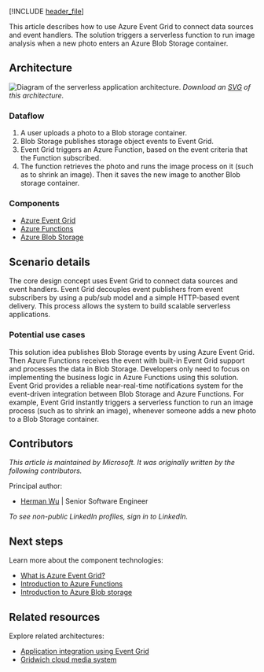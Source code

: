 [!INCLUDE [header_file](../../../includes/sol-idea-header.md)]

This article describes how to use Azure Event Grid to connect data sources and event handlers. The solution triggers a serverless function to run image analysis when a new photo enters an Azure Blob Storage container.

## Architecture

![Diagram of the serverless application architecture.](../media/serverless-application-architectures-using-event-grid.png)
*Download an [SVG](../media/serverless-application-architectures-using-event-grid.svg) of this architecture.*

### Dataflow

1. A user uploads a photo to a Blob storage container.
1. Blob Storage publishes storage object events to Event Grid.
1. Event Grid triggers an Azure Function, based on the event criteria that the Function subscribed.  
1. The function retrieves the photo and runs the image process on it (such as to shrink an image). Then it saves the new image to another Blob storage container.

### Components

- [Azure Event Grid](https://azure.microsoft.com/services/event-grid)
- [Azure Functions](https://azure.microsoft.com/services/functions)
- [Azure Blob Storage](https://azure.microsoft.com/services/storage/blobs)

## Scenario details

The core design concept uses Event Grid to connect data sources and event handlers. Event Grid decouples event publishers from event subscribers by using a pub/sub model and a simple HTTP-based event delivery. This process allows the system to build scalable serverless applications.

### Potential use cases

This solution idea publishes Blob Storage events by using Azure Event Grid. Then Azure Functions receives the event with built-in Event Grid support and processes the data in Blob Storage. Developers only need to focus on implementing the business logic in Azure Functions using this solution. Event Grid provides a reliable near-real-time notifications system for the event-driven integration between Blob Storage and Azure Functions. For example, Event Grid instantly triggers a serverless function to run an image process (such as to shrink an image), whenever someone adds a new photo to a Blob Storage container.

## Contributors

*This article is maintained by Microsoft. It was originally written by the following contributors.*

Principal author:

 * [Herman Wu](https://www.linkedin.com/in/hermanwu01) | Senior Software Engineer

*To see non-public LinkedIn profiles, sign in to LinkedIn.*

## Next steps

Learn more about the component technologies:

- [What is Azure Event Grid?](/azure/event-grid/overview)
- [Introduction to Azure Functions](/azure/azure-functions/functions-overview)
- [Introduction to Azure Blob storage](/azure/storage/blobs/storage-blobs-introduction)

## Related resources

Explore related architectures:

- [Application integration using Event Grid](./application-integration-using-event-grid.yml)
- [Gridwich cloud media system](../../reference-architectures/media-services/gridwich-architecture.yml)
